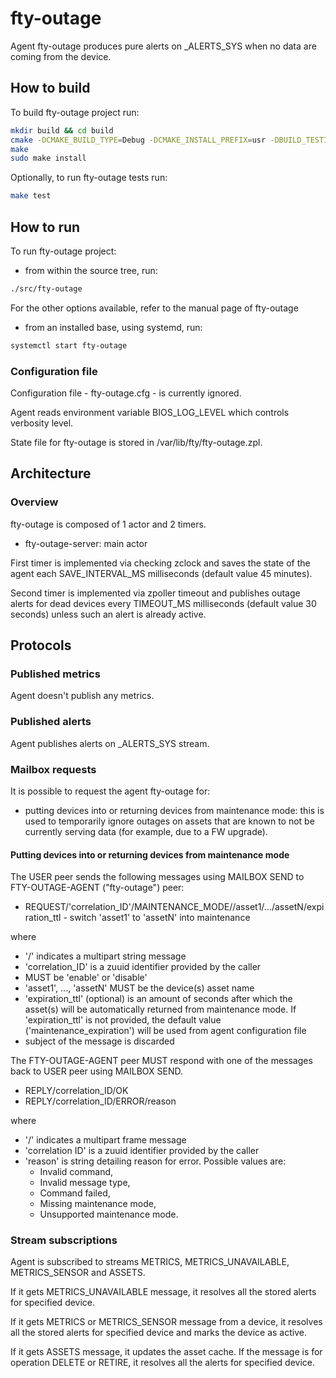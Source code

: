 # fty-outage

Agent fty-outage produces pure alerts on \_ALERTS\_SYS when no data are coming from the device.

## How to build

To build fty-outage project run:

```bash
mkdir build && cd build
cmake -DCMAKE_BUILD_TYPE=Debug -DCMAKE_INSTALL_PREFIX=usr -DBUILD_TESTING=On ..
make
sudo make install
```

Optionally, to run fty-outage tests run:

```bash
make test
```

## How to run

To run fty-outage project:

* from within the source tree, run:

```bash
./src/fty-outage
```

For the other options available, refer to the manual page of fty-outage

* from an installed base, using systemd, run:

```bash
systemctl start fty-outage
```

### Configuration file

Configuration file - fty-outage.cfg - is currently ignored.

Agent reads environment variable BIOS\_LOG\_LEVEL which controls verbosity level.

State file for fty-outage is stored in /var/lib/fty/fty-outage.zpl.

## Architecture

### Overview

fty-outage is composed of 1 actor and 2 timers.

* fty-outage-server: main actor

First timer is implemented via checking zclock and saves the state of the agent each SAVE\_INTERVAL\_MS milliseconds (default value 45 minutes).

Second timer is implemented via zpoller timeout and publishes outage alerts for dead devices every TIMEOUT\_MS milliseconds (default value 30 seconds) unless such an alert is already active.

## Protocols

### Published metrics

Agent doesn't publish any metrics.

### Published alerts

Agent publishes alerts on \_ALERTS\_SYS stream.

### Mailbox requests

It is possible to request the agent fty-outage for:

* putting devices into or returning devices from maintenance mode: this is used
to temporarily ignore outages on assets that are known to not be currently
serving data (for example, due to a FW upgrade).

#### Putting devices into or returning devices from maintenance mode

The USER peer sends the following messages using MAILBOX SEND to
FTY-OUTAGE-AGENT ("fty-outage") peer:

* REQUEST/'correlation\_ID'/MAINTENANCE_MODE/<mode>/asset1/.../assetN/expiration_ttl - switch 'asset1' to 'assetN' into maintenance

where
* '/' indicates a multipart string message
* 'correlation\_ID' is a zuuid identifier provided by the caller
* <mode> MUST be 'enable' or 'disable'
* 'asset1', ..., 'assetN' MUST be the device(s) asset name
* 'expiration_ttl' (optional) is an amount of seconds after which the asset(s)
will be automatically returned from maintenance mode. If 'expiration_ttl' is not
provided, the default value ('maintenance_expiration') will be used from agent
configuration file
* subject of the message is discarded

The FTY-OUTAGE-AGENT peer MUST respond with one of the messages back to USER
peer using MAILBOX SEND.

* REPLY/correlation\_ID/OK
* REPLY/correlation\_ID/ERROR/reason

where
* '/' indicates a multipart frame message
* 'correlation ID' is a zuuid identifier provided by the caller
* 'reason' is string detailing reason for error. Possible values are:
  * Invalid command,
  * Invalid message type,
  * Command failed,
  * Missing maintenance mode,
  * Unsupported maintenance mode.


### Stream subscriptions

Agent is subscribed to streams METRICS, METRICS\_UNAVAILABLE, METRICS\_SENSOR and ASSETS.

If it gets METRICS\_UNAVAILABLE message, it resolves all the stored alerts for specified device.

If it gets METRICS or METRICS\_SENSOR message from a device, it resolves all the stored alerts for specified device and marks the device as active.

If it gets ASSETS message, it updates the asset cache. If the message is for operation DELETE or RETIRE, it resolves all the alerts for specified device.
